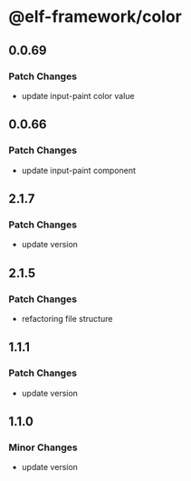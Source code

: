 # @elf-framework/color

## 0.0.69

### Patch Changes

- update input-paint color value

## 0.0.66

### Patch Changes

- update input-paint component

## 2.1.7

### Patch Changes

- update version

## 2.1.5

### Patch Changes

- refactoring file structure

## 1.1.1

### Patch Changes

- update version

## 1.1.0

### Minor Changes

- update version
